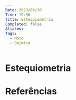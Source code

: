 ```yaml
---
Date: 2023/08/30
Time: 19:56
Title: Estequiometria
Completed: false
Aliases: 
Tags:
  - Note
  - Química
---
```


# Estequiometria



# Referências

